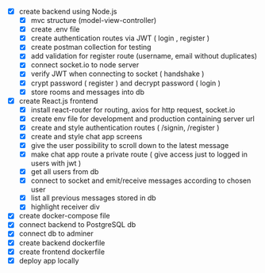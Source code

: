 - [x] create backend using Node.js
    - [x] mvc structure (model-view-controller)
    - [x] create .env file
    - [x] create authentication routes via JWT ( login , register ) 
    - [x] create postman collection for testing 
    - [x] add validation for register route (username, email without duplicates) 
    - [x] connect socket.io to node server
    - [x] verify JWT when connecting to socket ( handshake )
    - [x] crypt password ( register ) and decrypt password ( login )
    - [x] store rooms and messages into db

- [x] create React.js frontend 
    - [x] install react-router for routing, axios for http request, socket.io
    - [x] create env file for development and production containing server url
    - [x] create and style authentication routes ( /signin, /register )
    - [x] create and style chat app screens
    - [x] give the user possibility to scroll down to the latest message
    - [x] make chat app route a private route ( give access just to logged in users with jwt )
    - [x] get all users from db
    - [x] connect to socket and emit/receive messages according to chosen user
    - [x] list all previous messages stored in db
    - [x] highlight receiver div

- [x] create docker-compose file
- [x] connect backend to PostgreSQL db
- [x] connect db to adminer
- [x] create backend dockerfile
- [x] create frontend dockerfile 
- [x] deploy app locally